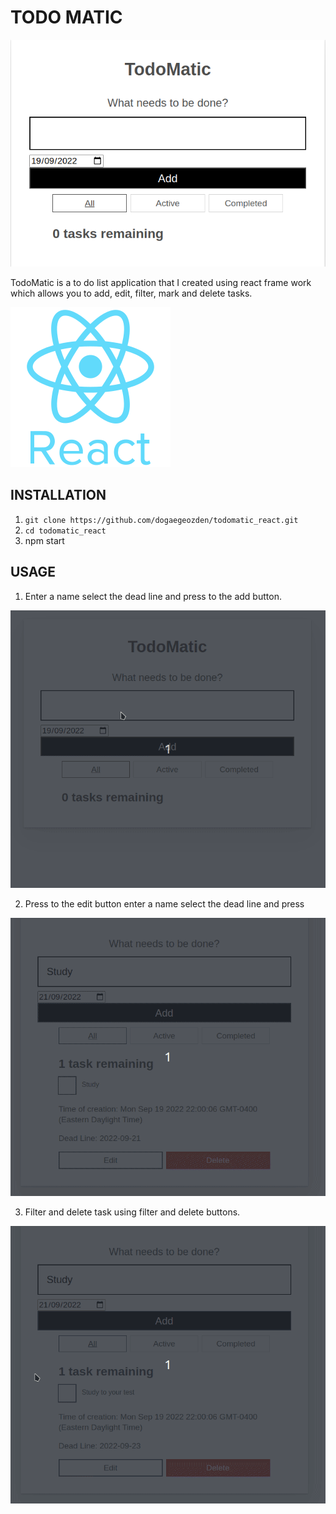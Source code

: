 # TODO MATIC

![ToDoMaticLogo](https://raw.githubusercontent.com/dogaegeozden/todomatic_react/master/todomaticlogo.png)

TodoMatic is a to do list application that I created using react frame work which allows you to add, edit, filter, mark and delete tasks.

![ReactLogo](https://github.com/devicons/devicon/blob/master/icons/react/react-original-wordmark.svg)

## INSTALLATION
1) ```git clone https://github.com/dogaegeozden/todomatic_react.git```
2) ```cd todomatic_react```
3) npm start

## USAGE 
1) Enter a name select the dead line and press to the add button. 

![AddTaskGif](https://raw.githubusercontent.com/dogaegeozden/todomatic_react/master/gifs/addTask.gif)

2) Press to the edit button enter a name select the dead line and press 

![EditTaskGif](https://raw.githubusercontent.com/dogaegeozden/todomatic_react/master/gifs/editTask.gif)

3) Filter and delete task using filter and delete buttons.

![FilterAndDeleteTasksGif](https://raw.githubusercontent.com/dogaegeozden/todomatic_react/master/gifs/deleteTaskAndFilterTask.gif)